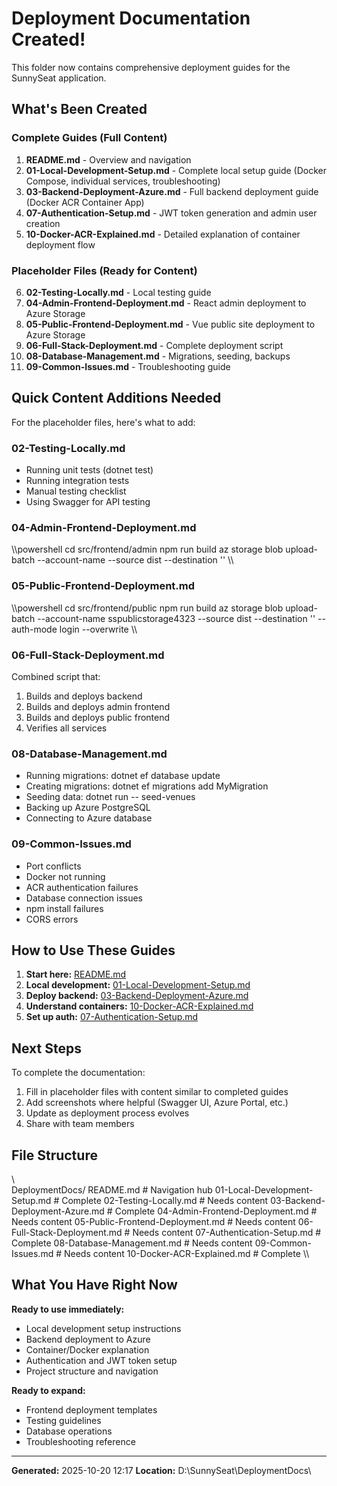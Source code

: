 ﻿#  Deployment Documentation Created!

This folder now contains comprehensive deployment guides for the SunnySeat application.

##  What's Been Created

### Complete Guides (Full Content)
1. **README.md** - Overview and navigation
2. **01-Local-Development-Setup.md** - Complete local setup guide (Docker Compose, individual services, troubleshooting)
3. **03-Backend-Deployment-Azure.md** - Full backend deployment guide (Docker  ACR  Container App)
4. **07-Authentication-Setup.md** - JWT token generation and admin user creation
5. **10-Docker-ACR-Explained.md** - Detailed explanation of container deployment flow

### Placeholder Files (Ready for Content)
6. **02-Testing-Locally.md** - Local testing guide
7. **04-Admin-Frontend-Deployment.md** - React admin deployment to Azure Storage
8. **05-Public-Frontend-Deployment.md** - Vue public site deployment to Azure Storage
9. **06-Full-Stack-Deployment.md** - Complete deployment script
10. **08-Database-Management.md** - Migrations, seeding, backups
11. **09-Common-Issues.md** - Troubleshooting guide

##  Quick Content Additions Needed

For the placeholder files, here's what to add:

### 02-Testing-Locally.md
- Running unit tests (dotnet test)
- Running integration tests
- Manual testing checklist
- Using Swagger for API testing

### 04-Admin-Frontend-Deployment.md
\\\powershell
cd src/frontend/admin
npm run build
az storage blob upload-batch --account-name <your-storage> --source dist --destination '\'
\\\

### 05-Public-Frontend-Deployment.md
\\\powershell
cd src/frontend/public
npm run build
az storage blob upload-batch --account-name sspublicstorage4323 --source dist --destination '\' --auth-mode login --overwrite
\\\

### 06-Full-Stack-Deployment.md
Combined script that:
1. Builds and deploys backend
2. Builds and deploys admin frontend
3. Builds and deploys public frontend
4. Verifies all services

### 08-Database-Management.md
- Running migrations: dotnet ef database update
- Creating migrations: dotnet ef migrations add MyMigration
- Seeding data: dotnet run -- seed-venues
- Backing up Azure PostgreSQL
- Connecting to Azure database

### 09-Common-Issues.md
- Port conflicts
- Docker not running
- ACR authentication failures
- Database connection issues
- npm install failures
- CORS errors

##  How to Use These Guides

1. **Start here:** [README.md](README.md)
2. **Local development:** [01-Local-Development-Setup.md](01-Local-Development-Setup.md)
3. **Deploy backend:** [03-Backend-Deployment-Azure.md](03-Backend-Deployment-Azure.md)
4. **Understand containers:** [10-Docker-ACR-Explained.md](10-Docker-ACR-Explained.md)
5. **Set up auth:** [07-Authentication-Setup.md](07-Authentication-Setup.md)

##  Next Steps

To complete the documentation:

1. Fill in placeholder files with content similar to completed guides
2. Add screenshots where helpful (Swagger UI, Azure Portal, etc.)
3. Update as deployment process evolves
4. Share with team members

##  File Structure

\\\
DeploymentDocs/
 README.md                           #  Navigation hub
 01-Local-Development-Setup.md       #  Complete
 02-Testing-Locally.md               #  Needs content
 03-Backend-Deployment-Azure.md      #  Complete
 04-Admin-Frontend-Deployment.md     #  Needs content
 05-Public-Frontend-Deployment.md    #  Needs content
 06-Full-Stack-Deployment.md         #  Needs content
 07-Authentication-Setup.md          #  Complete
 08-Database-Management.md           #  Needs content
 09-Common-Issues.md                 #  Needs content
 10-Docker-ACR-Explained.md          #  Complete
\\\

##  What You Have Right Now

**Ready to use immediately:**
-  Local development setup instructions
-  Backend deployment to Azure
-  Container/Docker explanation
-  Authentication and JWT token setup
-  Project structure and navigation

**Ready to expand:**
-  Frontend deployment templates
-  Testing guidelines
-  Database operations
-  Troubleshooting reference

---

**Generated:** 2025-10-20 12:17
**Location:** D:\SunnySeat\DeploymentDocs\
